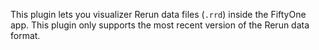 This plugin lets you visualizer Rerun data files (`.rrd`) inside the FiftyOne app.
This plugin only supports the most recent version of the Rerun data format.